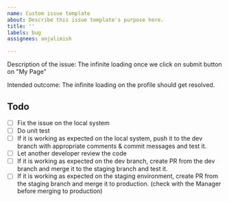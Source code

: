 ```yaml
---
name: Custom issue template
about: Describe this issue template's purpose here.
title: ''
labels: bug
assignees: anjalimish

---
```


Description of the issue:
The infinite loading once we click on submit button on "My Page"

Intended outcome:
The infinite loading on the profile should get resolved.

## Todo 

- [ ] Fix the issue on the local system
- [ ] Do unit test
- [ ] If it is working as expected on the local system, push it to the dev branch with appropriate comments & commit messages and test it.
- [ ] Let another developer review the code
- [ ] If it is working as expected on the dev branch, create PR from the dev branch and merge it to the staging branch and test it.
- [ ] If it is working as expected on the staging environment, create PR from the staging branch and merge it to production.
(check with the Manager before merging to production)
